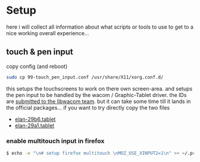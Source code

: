 <!--lint disable list-item-indent-->
<!--lint disable list-item-bullet-indent-->

# Setup
here i will collect all information about what scripts or tools to use
to get to a nice working overall experience...



## touch & pen input

copy config (and reboot)

```bash
sudo cp 99-touch_pen_input.conf /usr/share/X11/xorg.conf.d/
```

this setups the touchscreens to work on there own screen-area.
and setups the pen input to be handled by the wacom / Graphic-Tablet driver.
the IDs are [submitted to the libwacom team](https://github.com/linuxwacom/libwacom/pull/186).
but it can take some time till it lands in the official packages...
if you want to try directly copy the two files
- [elan-29b6.tablet](https://github.com/s-light/libwacom/blob/ASUS_ZenBook_Pro_Duo/data/elan-29b6.tablet)
- [elan-29a1.tablet](https://github.com/s-light/libwacom/blob/ASUS_ZenBook_Pro_Duo/data/elan-29a1.tablet)


### enable multitouch input in firefox

```bash
$ echo -e "\n# setup firefox multitouch \nMOZ_USE_XINPUT2=1\n" >> ~/.profile
```
